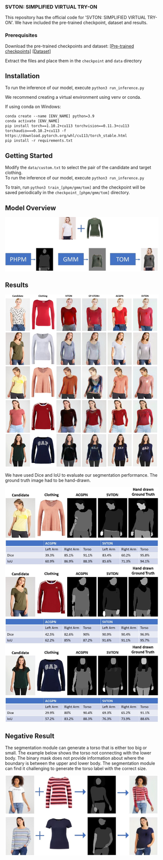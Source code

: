 <div id="top"></div>

<h3> SVTON: SIMPLIFIED VIRTUAL TRY-ON</h3>

<p>
This repository has the official code for 'SVTON: SIMPLIFIED VIRTUAL TRY-ON'. 
We have included the pre-trained checkpoint, dataset and results.   
</p>

### Prerequisites
Download the pre-trained checkpoints and dataset: 
[[Pre-trained checkpoints]](https://www.dropbox.com/s/yveeid5i57jlwut/checkpoints.zip?dl=0) 
[[Dataset]](https://www.dropbox.com/s/8nl54f3uzf5p6zi/SVTON_DATASET.zip?dl=0)
 
Extract the files and place them in the ```checkpoint``` and ```data``` directory
<!-- INSTALLATION -->
## Installation
To run the inference of our model, execute ```python3 run_inference.py```

We recommend creating a virtual environment using venv or conda.  

If using conda on Windows:
```
conda create --name [ENV_NAME] python=3.9
conda activate [ENV_NAME]
pip install torch==1.10.2+cu113 torchvision==0.11.3+cu113 torchaudio===0.10.2+cu113 -f https://download.pytorch.org/whl/cu113/torch_stable.html
pip install -r requirements.txt
```
<!-- GETTING STARTED -->
## Getting Started
Modify the ```data/custom.txt``` to select the pair of the candidate and target clothing. <br>
To run the inference of our model, execute ```python3 run_inference.py```

To train, run ```python3 train_[phpm/gmm/tom]``` and the checkpoint will be saved periodically in the ```checkpoint_[phpm/gmm/tom]``` directory.

<!-- Model Overview -->
## Model Overview
![image](image/overview.jpg)


<!-- Results -->
## Results
![image](image/qualitative.jpg)

We have used Dice and IoU to evaluate our segmentation performance. The ground truth image had to be hand-drawn. 

![image](image/quan1.jpg)
![image](image/quan2.jpg)
![image](image/quan3.jpg)

<!-- Negative Results -->
## Negative Result

The segmentation module can generate a torso that is either too big or small. The example below shows the torso not connecting with the lower body. The binary mask does not provide information about where the boundary is between the upper and lower body. The segmentation module can find it challenging to generate the torso label with the correct size.  

![image](image/negative.jpg)

